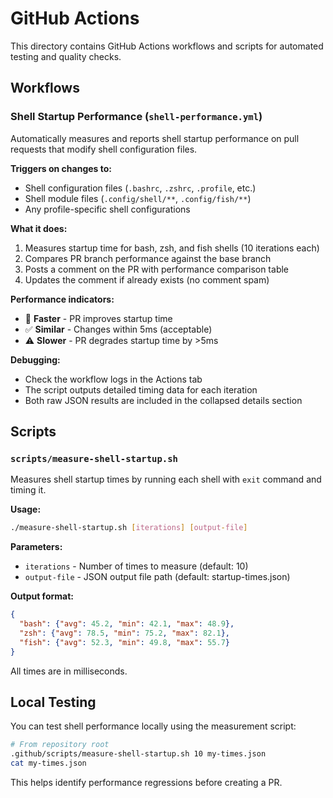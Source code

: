 # GitHub Actions

This directory contains GitHub Actions workflows and scripts for automated testing and quality checks.

## Workflows

### Shell Startup Performance (`shell-performance.yml`)

Automatically measures and reports shell startup performance on pull requests that modify shell configuration files.

**Triggers on changes to:**
- Shell configuration files (`.bashrc`, `.zshrc`, `.profile`, etc.)
- Shell module files (`.config/shell/**`, `.config/fish/**`)
- Any profile-specific shell configurations

**What it does:**
1. Measures startup time for bash, zsh, and fish shells (10 iterations each)
2. Compares PR branch performance against the base branch
3. Posts a comment on the PR with performance comparison table
4. Updates the comment if already exists (no comment spam)

**Performance indicators:**
- 🚀 **Faster** - PR improves startup time
- ✅ **Similar** - Changes within 5ms (acceptable)
- ⚠️ **Slower** - PR degrades startup time by >5ms

**Debugging:**
- Check the workflow logs in the Actions tab
- The script outputs detailed timing data for each iteration
- Both raw JSON results are included in the collapsed details section

## Scripts

### `scripts/measure-shell-startup.sh`

Measures shell startup times by running each shell with `exit` command and timing it.

**Usage:**
```bash
./measure-shell-startup.sh [iterations] [output-file]
```

**Parameters:**
- `iterations` - Number of times to measure (default: 10)
- `output-file` - JSON output file path (default: startup-times.json)

**Output format:**
```json
{
  "bash": {"avg": 45.2, "min": 42.1, "max": 48.9},
  "zsh": {"avg": 78.5, "min": 75.2, "max": 82.1},
  "fish": {"avg": 52.3, "min": 49.8, "max": 55.7}
}
```

All times are in milliseconds.

## Local Testing

You can test shell performance locally using the measurement script:

```bash
# From repository root
.github/scripts/measure-shell-startup.sh 10 my-times.json
cat my-times.json
```

This helps identify performance regressions before creating a PR.
